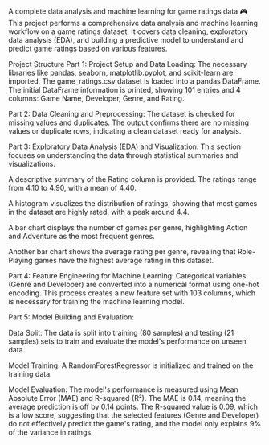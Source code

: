 A complete data analysis and machine learning for game ratings data 🎮
This project performs a comprehensive data analysis and machine learning workflow on a game ratings dataset. It covers data cleaning, exploratory data analysis (EDA), and building a predictive model to understand and predict game ratings based on various features.

Project Structure
Part 1: Project Setup and Data Loading: The necessary libraries like pandas, seaborn, matplotlib.pyplot, and scikit-learn are imported. The game_ratings.csv dataset is loaded into a pandas DataFrame. The initial DataFrame information is printed, showing 101 entries and 4 columns: Game Name, Developer, Genre, and Rating.

Part 2: Data Cleaning and Preprocessing: The dataset is checked for missing values and duplicates. The output confirms there are no missing values or duplicate rows, indicating a clean dataset ready for analysis.

Part 3: Exploratory Data Analysis (EDA) and Visualization: This section focuses on understanding the data through statistical summaries and visualizations.

A descriptive summary of the Rating column is provided. The ratings range from 4.10 to 4.90, with a mean of 4.40.

A histogram visualizes the distribution of ratings, showing that most games in the dataset are highly rated, with a peak around 4.4.

A bar chart displays the number of games per genre, highlighting Action and Adventure as the most frequent genres.

Another bar chart shows the average rating per genre, revealing that Role-Playing games have the highest average rating in this dataset.

Part 4: Feature Engineering for Machine Learning: Categorical variables (Genre and Developer) are converted into a numerical format using one-hot encoding. This process creates a new feature set with 103 columns, which is necessary for training the machine learning model.

Part 5: Model Building and Evaluation:

Data Split: The data is split into training (80 samples) and testing (21 samples) sets to train and evaluate the model's performance on unseen data.

Model Training: A RandomForestRegressor is initialized and trained on the training data.

Model Evaluation: The model's performance is measured using Mean Absolute Error (MAE) and R-squared (R²). The MAE is 0.14, meaning the average prediction is off by 0.14 points. The R-squared value is 0.09, which is a low score, suggesting that the selected features (Genre and Developer) do not effectively predict the game's rating, and the model only explains 9% of the variance in ratings.